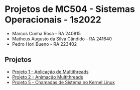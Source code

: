 # Projetos de MC504 - Sistemas Operacionais - 1s2022

* Marcos Cunha Rosa - RA 240815
* Matheus Augusto da Silva Cândido - RA 241640
* Pedro Hori Bueno - RA 223402

## Projetos

* [Projeto 1 - Aplicação de Multithreads](projeto1/)
* [Projeto 2 - Animação Multithreads](projeto2/)
* [Projeto 5 - Chamadas de Sistema no Kernel Linux](projeto5/)
